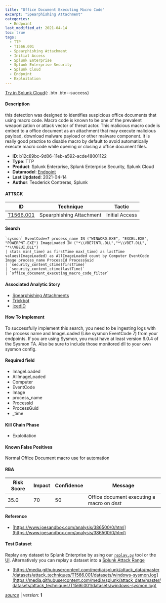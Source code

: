 ```yaml
---
title: "Office Document Executing Macro Code"
excerpt: "Spearphishing Attachment"
categories:
  - Endpoint
last_modified_at: 2021-04-14
toc: true
tags:
  - TTP
  - T1566.001
  - Spearphishing Attachment
  - Initial Access
  - Splunk Enterprise
  - Splunk Enterprise Security
  - Splunk Cloud
  - Endpoint
  - Exploitation
---
```




[Try in Splunk Cloud](https://www.splunk.com/en_us/cyber-security.html){: .btn .btn--success}

#### Description

this detection was designed to identifies suspicious office documents that using macro code. Macro code is known to be one of the prevalent weaponization or attack vector of threat actor. This malicious macro code is embed to a office document as an attachment that may execute malicious payload, download malware payload or other malware component. It is really good practice to disable macro by default to avoid automatically execute macro code while opening or closing a office document files.

- **ID**: b12c89bc-9d06-11eb-a592-acde48001122
- **Type**: TTP
- **Product**: Splunk Enterprise, Splunk Enterprise Security, Splunk Cloud
- **Datamodel**: [Endpoint](https://docs.splunk.com/Documentation/CIM/latest/User/Endpoint)
- **Last Updated**: 2021-04-14
- **Author**: Teoderick Contreras, Splunk


#### ATT&CK

| ID          | Technique   | Tactic       |
| ----------- | ----------- |--------------|
| [T1566.001](https://attack.mitre.org/techniques/T1566/001/) | Spearphishing Attachment | Initial Access |


#### Search

```
`sysmon` EventCode=7 process_name IN ("WINWORD.EXE", "EXCEL.EXE", "POWERPNT.EXE") ImageLoaded IN ("*\\VBE7INTL.DLL","*\\VBE7.DLL", "*\\VBEUI.DLL") 
| stats min(_time) as firstTime max(_time) as lastTime values(ImageLoaded) as AllImageLoaded count by Computer EventCode Image process_name ProcessId ProcessGuid 
| `security_content_ctime(firstTime)` 
| `security_content_ctime(lastTime)` 
| `office_document_executing_macro_code_filter`
```

#### Associated Analytic Story
* [Spearphishing Attachments](/stories/spearphishing_attachments)
* [Trickbot](/stories/trickbot)
* [IcedID](/stories/icedid)


#### How To Implement
To successfully implement this search, you need to be ingesting logs with the process name and ImageLoaded (Like sysmon EventCode 7) from your endpoints. If you are using Sysmon, you must have at least version 6.0.4 of the Sysmon TA. Also be sure to include those monitored dll to your own sysmon config.

#### Required field
* ImageLoaded
* AllImageLoaded
* Computer
* EventCode
* Image
* process_name
* ProcessId
* ProcessGuid
* _time


#### Kill Chain Phase
* Exploitation


#### Known False Positives
Normal Office Document macro use for automation



#### RBA

| Risk Score  | Impact      | Confidence   | Message      |
| ----------- | ----------- |--------------|--------------|
| 35.0 | 70 | 50 | Office document executing a macro on $dest$ |



#### Reference

* [https://www.joesandbox.com/analysis/386500/0/html](https://www.joesandbox.com/analysis/386500/0/html)



#### Test Dataset
Replay any dataset to Splunk Enterprise by using our [`replay.py`](https://github.com/splunk/attack_data#using-replaypy) tool or the [UI](https://github.com/splunk/attack_data#using-ui).
Alternatively you can replay a dataset into a [Splunk Attack Range](https://github.com/splunk/attack_range#replay-dumps-into-attack-range-splunk-server)

* [https://media.githubusercontent.com/media/splunk/attack_data/master/datasets/attack_techniques/T1566.001/datasets/windows-sysmon.log](https://media.githubusercontent.com/media/splunk/attack_data/master/datasets/attack_techniques/T1566.001/datasets/windows-sysmon.log)



[*source*](https://github.com/splunk/security_content/tree/develop/detections/endpoint/office_document_executing_macro_code.yml) \| *version*: **1**